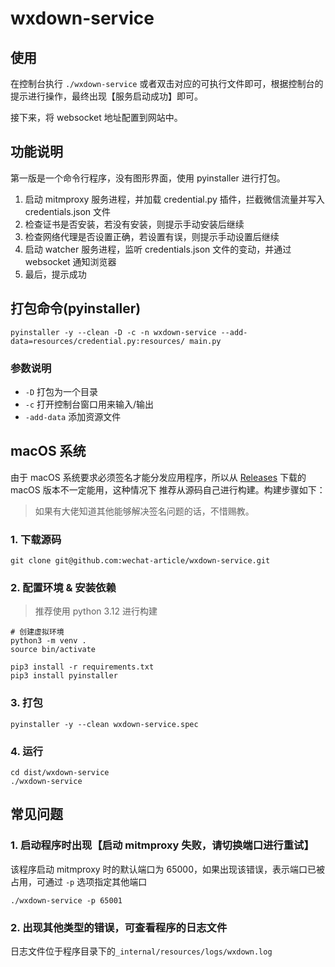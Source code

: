 # wxdown-service

## 使用

在控制台执行 `./wxdown-service` 或者双击对应的可执行文件即可，根据控制台的提示进行操作，最终出现【服务启动成功】即可。

接下来，将 websocket 地址配置到网站中。

## 功能说明

第一版是一个命令行程序，没有图形界面，使用 pyinstaller 进行打包。

1. 启动 mitmproxy 服务进程，并加载 credential.py 插件，拦截微信流量并写入 credentials.json 文件
2. 检查证书是否安装，若没有安装，则提示手动安装后继续
3. 检查网络代理是否设置正确，若设置有误，则提示手动设置后继续
4. 启动 watcher 服务进程，监听 credentials.json 文件的变动，并通过 websocket 通知浏览器
5. 最后，提示成功

## 打包命令(pyinstaller)

```shell
pyinstaller -y --clean -D -c -n wxdown-service --add-data=resources/credential.py:resources/ main.py
```

### 参数说明

- `-D` 打包为一个目录
- `-c` 打开控制台窗口用来输入/输出
- `-add-data` 添加资源文件

## macOS 系统

由于 macOS 系统要求必须签名才能分发应用程序，所以从 [Releases](https://github.com/wechat-article/wxdown-service/releases) 下载的 macOS 版本不一定能用，这种情况下
推荐从源码自己进行构建。构建步骤如下：

> 如果有大佬知道其他能够解决签名问题的话，不惜赐教。

### 1. 下载源码
```shell
git clone git@github.com:wechat-article/wxdown-service.git
```

### 2. 配置环境 & 安装依赖

> 推荐使用 python 3.12 进行构建

```shell
# 创建虚拟环境
python3 -m venv .
source bin/activate

pip3 install -r requirements.txt
pip3 install pyinstaller
```

### 3. 打包
```shell
pyinstaller -y --clean wxdown-service.spec
```

### 4. 运行
```shell
cd dist/wxdown-service
./wxdown-service
```

## 常见问题

### 1. 启动程序时出现【启动 mitmproxy 失败，请切换端口进行重试】

该程序启动 mitmproxy 时的默认端口为 65000，如果出现该错误，表示端口已被占用，可通过 `-p` 选项指定其他端口

```shell
./wxdown-service -p 65001
```

### 2. 出现其他类型的错误，可查看程序的日志文件

日志文件位于程序目录下的`_internal/resources/logs/wxdown.log`
